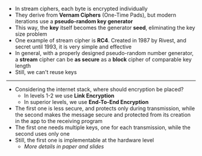 + In stream ciphers, each byte is encrypted individually
+ They derive from **Vernam Ciphers** (One-Time Pads), but modern iterations use a **pseudo-random key generator**
+ This way, the **key** itself becomes the generator **seed**, eliminating the key size problem
+ One example of stream cipher is **RC4**. Created in 1987 by Rivest, and secret until 1993, it is very simple and effective
+ In general, with a properly designed pseudo-random number generator, a **stream** cipher can be **as secure** as a **block** cipher of comparable key length
+ Still, we can't reuse keys
---
+ Considering the internet stack, where should encryption be placed?
	+ In levels 1-2 we use **Link Encryption**
	+ In superior levels, we use **End-To-End Encryption**
+ The first one is less secure, and protects only during transmission, while the second makes the message secure and protected from its creation in the app to the receiving program
+ The first one needs multiple keys, one for each transmission, while the second uses only one
+ Still, the first one is implementable at the hardware level
	+ *More details in paper and slides*